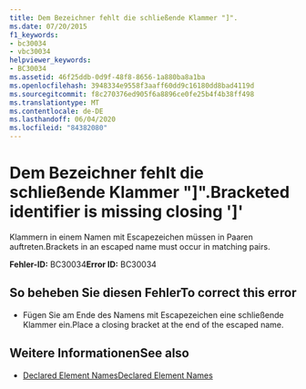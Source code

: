 ```yaml
---
title: Dem Bezeichner fehlt die schließende Klammer "]".
ms.date: 07/20/2015
f1_keywords:
- bc30034
- vbc30034
helpviewer_keywords:
- BC30034
ms.assetid: 46f25ddb-0d9f-48f8-8656-1a880ba8a1ba
ms.openlocfilehash: 3948334e9558f3aaff60dd9c16180dd8bad4119d
ms.sourcegitcommit: f8c270376ed905f6a8896ce0fe25b4f4b38ff498
ms.translationtype: MT
ms.contentlocale: de-DE
ms.lasthandoff: 06/04/2020
ms.locfileid: "84382080"
---
```

# <a name="bracketed-identifier-is-missing-closing-"></a><span data-ttu-id="71e26-102">Dem Bezeichner fehlt die schließende Klammer "]".</span><span class="sxs-lookup"><span data-stu-id="71e26-102">Bracketed identifier is missing closing ']'</span></span>
<span data-ttu-id="71e26-103">Klammern in einem Namen mit Escapezeichen müssen in Paaren auftreten.</span><span class="sxs-lookup"><span data-stu-id="71e26-103">Brackets in an escaped name must occur in matching pairs.</span></span>  
  
 <span data-ttu-id="71e26-104">**Fehler-ID:** BC30034</span><span class="sxs-lookup"><span data-stu-id="71e26-104">**Error ID:** BC30034</span></span>  
  
## <a name="to-correct-this-error"></a><span data-ttu-id="71e26-105">So beheben Sie diesen Fehler</span><span class="sxs-lookup"><span data-stu-id="71e26-105">To correct this error</span></span>  
  
- <span data-ttu-id="71e26-106">Fügen Sie am Ende des Namens mit Escapezeichen eine schließende Klammer ein.</span><span class="sxs-lookup"><span data-stu-id="71e26-106">Place a closing bracket at the end of the escaped name.</span></span>  
  
## <a name="see-also"></a><span data-ttu-id="71e26-107">Weitere Informationen</span><span class="sxs-lookup"><span data-stu-id="71e26-107">See also</span></span>

- [<span data-ttu-id="71e26-108">Declared Element Names</span><span class="sxs-lookup"><span data-stu-id="71e26-108">Declared Element Names</span></span>](../programming-guide/language-features/declared-elements/declared-element-names.md)
